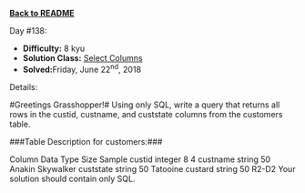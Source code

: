 ﻿<a href=https://github.com/hlais/Kata---a---Day><b>Back to README</b><a>

Day #138: 

* <b>Difficulty:</b> 8 kyu
* <b>Solution Class:</b> [Select Columns](Select%20Columns.sql)
* <b>Solved:</b>Friday, June 22<sup>nd</sup>, 2018

Details:

#Greetings Grasshopper!# Using only SQL, write a query that returns all rows in the custid, custname, and custstate columns from the customers table.

###Table Description for customers:###

Column	Data Type	Size	Sample
custid	integer	8	4
custname	string	50	Anakin Skywalker
custstate	string	50	Tatooine
custard	string	50	R2-D2
Your solution should contain only SQL.
